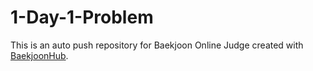 # 1-Day-1-Problem
This is an auto push repository for Baekjoon Online Judge created with [BaekjoonHub](https://github.com/BaekjoonHub/BaekjoonHub).

